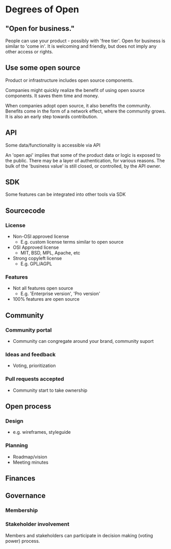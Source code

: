 # Degrees of Open

## "Open for business."

People can use your product - possibly with 'free tier'. Open for business is similar to 'come in'. It is welcoming and friendly, but does not imply any other access or rights.

## Use some open source

Product or infrastructure includes open source components.

Companies might quickly realize the benefit of using open source components. It saves them time and money.

When companies adopt open source, it also benefits the community. Benefits come in the form of a network effect, where the community grows. It is also an early step towards contribution.

## API

Some data/functionality is accessible via API

An 'open api' implies that some of the product data or logic is exposed to the public. There may be a layer of authentication, for various reasons. The bulk of the 'business value' is still closed, or controlled, by the API owner.

## SDK

Some features can be integrated into other tools via SDK

## Sourcecode

### License

* Non-OSI approved license
	* E.g. custom license terms similar to open source
* OSI Approved license
	* MIT, BSD, MPL, Apache, etc
* Strong copyleft license
	* E.g. GPL/AGPL

### Features

* Not all features open source
	* E.g. 'Enterprise version', 'Pro version'
* 100% features are open source

## Community

### Community portal

* Community can congregate around your brand, community suport

### Ideas and feedback

* Voting, prioritization

### Pull requests accepted

* Community start to take ownership

## Open process

### Design

* e.g. wireframes, styleguide

### Planning

* Roadmap/vision
* Meeting minutes

## Finances

## Governance

### Membership

### Stakeholder involvement
Members and stakeholders can participate in decision making (voting power) process.
